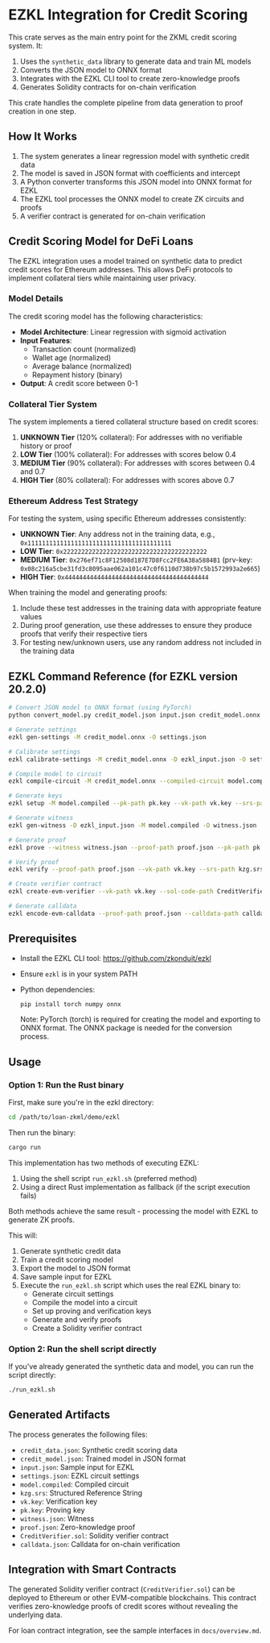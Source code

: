 # EZKL Integration for Credit Scoring

This crate serves as the main entry point for the ZKML credit scoring system. It:

1. Uses the `synthetic_data` library to generate data and train ML models
2. Converts the JSON model to ONNX format
3. Integrates with the EZKL CLI tool to create zero-knowledge proofs
4. Generates Solidity contracts for on-chain verification

This crate handles the complete pipeline from data generation to proof creation in one step.

## How It Works

1. The system generates a linear regression model with synthetic credit data
2. The model is saved in JSON format with coefficients and intercept
3. A Python converter transforms this JSON model into ONNX format for EZKL
4. The EZKL tool processes the ONNX model to create ZK circuits and proofs
5. A verifier contract is generated for on-chain verification

## Credit Scoring Model for DeFi Loans

The EZKL integration uses a model trained on synthetic data to predict credit scores for Ethereum addresses. This allows DeFi protocols to implement collateral tiers while maintaining user privacy.

### Model Details

The credit scoring model has the following characteristics:

- **Model Architecture**: Linear regression with sigmoid activation
- **Input Features**:
  - Transaction count (normalized)
  - Wallet age (normalized)
  - Average balance (normalized)
  - Repayment history (binary)
- **Output**: A credit score between 0-1

### Collateral Tier System

The system implements a tiered collateral structure based on credit scores:

1. **UNKNOWN Tier** (120% collateral): For addresses with no verifiable history or proof
2. **LOW Tier** (100% collateral): For addresses with scores below 0.4
3. **MEDIUM Tier** (90% collateral): For addresses with scores between 0.4 and 0.7
4. **HIGH Tier** (80% collateral): For addresses with scores above 0.7

### Ethereum Address Test Strategy

For testing the system, using specific Ethereum addresses consistently:

- **UNKNOWN Tier**: Any address not in the training data, e.g., `0x1111111111111111111111111111111111111111`
- **LOW Tier**: `0x2222222222222222222222222222222222222222`
- **MEDIUM Tier**: `0x276ef71c8F12508d187E7D8Fcc2FE6A38a5884B1` (prv-key: `0x08c216a5cbe31fd3c8095aae062a101c47c0f6110d738b97c5b1572993a2e665`)
- **HIGH Tier**: `0x4444444444444444444444444444444444444444`

When training the model and generating proofs:
1. Include these test addresses in the training data with appropriate feature values
2. During proof generation, use these addresses to ensure they produce proofs that verify their respective tiers
3. For testing new/unknown users, use any random address not included in the training data

## EZKL Command Reference (for EZKL version 20.2.0)

```bash
# Convert JSON model to ONNX format (using PyTorch)
python convert_model.py credit_model.json input.json credit_model.onnx ezkl_input.json

# Generate settings
ezkl gen-settings -M credit_model.onnx -O settings.json

# Calibrate settings
ezkl calibrate-settings -M credit_model.onnx -D ezkl_input.json -O settings.json

# Compile model to circuit
ezkl compile-circuit -M credit_model.onnx --compiled-circuit model.compiled -S settings.json

# Generate keys
ezkl setup -M model.compiled --pk-path pk.key --vk-path vk.key --srs-path kzg.srs

# Generate witness
ezkl gen-witness -D ezkl_input.json -M model.compiled -O witness.json

# Generate proof
ezkl prove --witness witness.json --proof-path proof.json --pk-path pk.key --compiled-circuit model.compiled --srs-path kzg.srs

# Verify proof
ezkl verify --proof-path proof.json --vk-path vk.key --srs-path kzg.srs

# Create verifier contract
ezkl create-evm-verifier --vk-path vk.key --sol-code-path CreditVerifier.sol --srs-path kzg.srs

# Generate calldata
ezkl encode-evm-calldata --proof-path proof.json --calldata-path calldata.json
```

## Prerequisites

- Install the EZKL CLI tool: https://github.com/zkonduit/ezkl
- Ensure `ezkl` is in your system PATH
- Python dependencies:
  ```bash
  pip install torch numpy onnx
  ```

  Note: PyTorch (torch) is required for creating the model and exporting to ONNX format. The ONNX package is needed for the conversion process.

## Usage

### Option 1: Run the Rust binary

First, make sure you're in the ezkl directory:

```bash
cd /path/to/loan-zkml/demo/ezkl
```

Then run the binary:

```bash
cargo run
```

This implementation has two methods of executing EZKL:

1. Using the shell script `run_ezkl.sh` (preferred method)
2. Using a direct Rust implementation as fallback (if the script execution fails)

Both methods achieve the same result - processing the model with EZKL to generate ZK proofs.

This will:
1. Generate synthetic credit data
2. Train a credit scoring model
3. Export the model to JSON format
4. Save sample input for EZKL
5. Execute the `run_ezkl.sh` script which uses the real EZKL binary to:
   - Generate circuit settings
   - Compile the model into a circuit
   - Set up proving and verification keys
   - Generate and verify proofs
   - Create a Solidity verifier contract

### Option 2: Run the shell script directly

If you've already generated the synthetic data and model, you can run the script directly:

```bash
./run_ezkl.sh
```

## Generated Artifacts

The process generates the following files:

- `credit_data.json`: Synthetic credit scoring data
- `credit_model.json`: Trained model in JSON format
- `input.json`: Sample input for EZKL
- `settings.json`: EZKL circuit settings
- `model.compiled`: Compiled circuit
- `kzg.srs`: Structured Reference String
- `vk.key`: Verification key
- `pk.key`: Proving key
- `witness.json`: Witness
- `proof.json`: Zero-knowledge proof
- `CreditVerifier.sol`: Solidity verifier contract
- `calldata.json`: Calldata for on-chain verification

## Integration with Smart Contracts

The generated Solidity verifier contract (`CreditVerifier.sol`) can be deployed to Ethereum or other EVM-compatible blockchains. This contract verifies zero-knowledge proofs of credit scores without revealing the underlying data.

For loan contract integration, see the sample interfaces in `docs/overview.md`.
